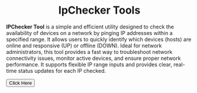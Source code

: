 <html>
<body>
    <center>
<h1>IpChecker Tools </h1>
</center>
<p><b>IPChecker Tool</b> is a simple and efficient utility designed to check the availability of devices on a network by pinging IP addresses within a specified range. It allows users to quickly identify which devices (hosts) are online and responsive (UP) or offline (DOWN). Ideal for network administrators, this tool provides a fast way to troubleshoot network connectivity issues, monitor active devices, and ensure proper network performance. It supports flexible IP range inputs and provides clear, real-time status updates for each IP checked.</p>
<a href="https://www.grayhatbangladesh.com/">
<input type="button" value="Click Here"></input></a>
</body>
</html>
